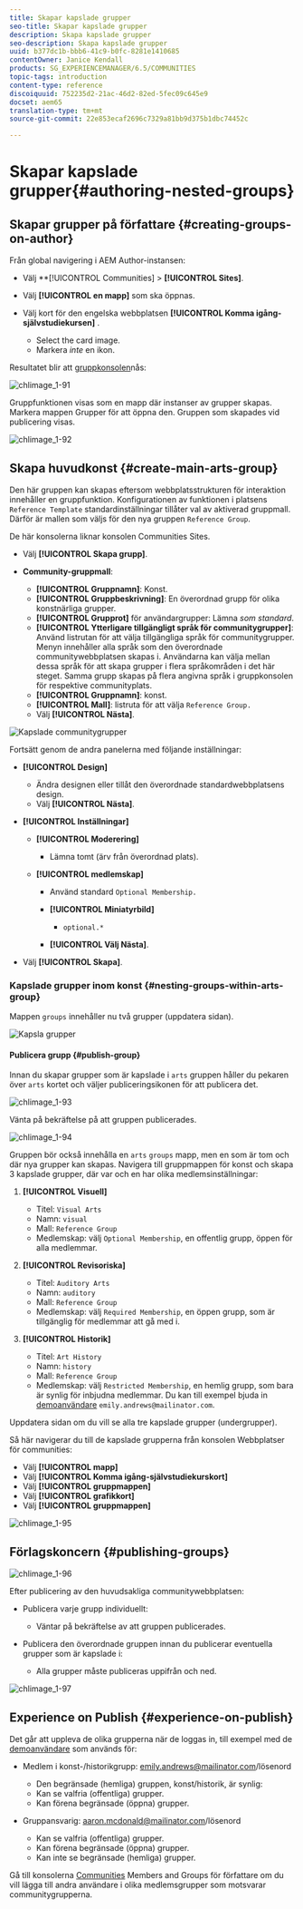 ```yaml
---
title: Skapar kapslade grupper
seo-title: Skapar kapslade grupper
description: Skapa kapslade grupper
seo-description: Skapa kapslade grupper
uuid: b377dc1b-bbb6-41c9-b0fc-8281e1410685
contentOwner: Janice Kendall
products: SG_EXPERIENCEMANAGER/6.5/COMMUNITIES
topic-tags: introduction
content-type: reference
discoiquuid: 752235d2-21ac-46d2-82ed-5fec09c645e9
docset: aem65
translation-type: tm+mt
source-git-commit: 22e853ecaf2696c7329a81bb9d375b1dbc74452c

---
```



# Skapar kapslade grupper{#authoring-nested-groups}

## Skapar grupper på författare {#creating-groups-on-author}

Från global navigering i AEM Author-instansen:

* Välj **[!UICONTROL Communities] > **[!UICONTROL Sites]**.
* Välj **[!UICONTROL en mapp]** som ska öppnas.
* Välj kort för den engelska webbplatsen **[!UICONTROL Komma igång-självstudiekursen]** .

   * Select the card image.
   * Markera *inte* en ikon.

Resultatet blir att [gruppkonsolen](/help/communities/groups.md)nås:

![chlimage_1-91](assets/chlimage_1-91.png)

Gruppfunktionen visas som en mapp där instanser av grupper skapas. Markera mappen Grupper för att öppna den. Gruppen som skapades vid publicering visas.

![chlimage_1-92](assets/chlimage_1-92.png)

## Skapa huvudkonst {#create-main-arts-group}

Den här gruppen kan skapas eftersom webbplatsstrukturen för interaktion innehåller en gruppfunktion. Konfigurationen av funktionen i platsens `Reference Template` standardinställningar tillåter val av aktiverad gruppmall. Därför är mallen som väljs för den nya gruppen `Reference Group`.

De här konsolerna liknar konsolen Communities Sites.

* Välj **[!UICONTROL Skapa grupp]**.

* **Community-gruppmall**:

   * **[!UICONTROL Gruppnamn]**: Konst.
   * **[!UICONTROL Gruppbeskrivning]**: En överordnad grupp för olika konstnärliga grupper.
   * **[!UICONTROL Grupprot]** för användargrupper: Lämna *som standard*.
   * **[!UICONTROL Ytterligare tillgängligt språk för communitygrupper]**: Använd listrutan för att välja tillgängliga språk för communitygrupper. Menyn innehåller alla språk som den överordnade communitywebbplatsen skapas i. Användarna kan välja mellan dessa språk för att skapa grupper i flera språkområden i det här steget. Samma grupp skapas på flera angivna språk i gruppkonsolen för respektive communityplats.
   * **[!UICONTROL Gruppnamn]**: konst.
   * **[!UICONTROL Mall]**: listruta för att välja `Reference Group.`
   * Välj **[!UICONTROL Nästa]**.

![Kapslade communitygrupper](assets/parent-to-nestedgroup.png)

Fortsätt genom de andra panelerna med följande inställningar:

* **[!UICONTROL Design]**

   * Ändra designen eller tillåt den överordnade standardwebbplatsens design.
   * Välj **[!UICONTROL Nästa]**.

* **[!UICONTROL Inställningar]**

   * **[!UICONTROL Moderering]**

      * Lämna tomt (ärv från överordnad plats).
   * **[!UICONTROL medlemskap]**

      * Använd standard `Optional Membership.`

      * **[!UICONTROL Miniatyrbild]**
         * `optional.*`
      * **[!UICONTROL Välj Nästa]**.



* Välj **[!UICONTROL Skapa]**.

### Kapslade grupper inom konst {#nesting-groups-within-arts-group}

Mappen `groups` innehåller nu två grupper (uppdatera sidan).

![Kapsla grupper](assets/create-community-group.png)

#### Publicera grupp {#publish-group}

Innan du skapar grupper som är kapslade i `arts` gruppen håller du pekaren över `arts` kortet och väljer publiceringsikonen för att publicera det.

![chlimage_1-93](assets/chlimage_1-93.png)

Vänta på bekräftelse på att gruppen publicerades.

![chlimage_1-94](assets/chlimage_1-94.png)

Gruppen bör också innehålla en `arts` `groups` mapp, men en som är tom och där nya grupper kan skapas. Navigera till gruppmappen för konst och skapa 3 kapslade grupper, där var och en har olika medlemsinställningar:

1. **[!UICONTROL Visuell]**

   * Titel: `Visual Arts`
   * Namn: `visual`
   * Mall: `Reference Group`
   * Medlemskap: välj `Optional Membership`, en offentlig grupp, öppen för alla medlemmar.

1. **[!UICONTROL Revisoriska]**

   * Titel: `Auditory Arts`
   * Namn: `auditory`
   * Mall: `Reference Group`
   * Medlemskap: välj `Required Membership`, en öppen grupp, som är tillgänglig för medlemmar att gå med i.

1. **[!UICONTROL Historik]**

   * Titel: `Art History`
   * Namn: `history`
   * Mall: `Reference Group`
   * Medlemskap: välj `Restricted Membership`, en hemlig grupp, som bara är synlig för inbjudna medlemmar. Du kan till exempel bjuda in [demoanvändare](/help/communities/tutorials.md#demo-users) `emily.andrews@mailinator.com`.

Uppdatera sidan om du vill se alla tre kapslade grupper (undergrupper).

Så här navigerar du till de kapslade grupperna från konsolen Webbplatser för communities:

* Välj **[!UICONTROL mapp]**
* Välj **[!UICONTROL Komma igång-självstudiekurskort]**
* Välj **[!UICONTROL gruppmappen]**
* Välj **[!UICONTROL grafikkort]**
* Välj **[!UICONTROL gruppmappen]**

![chlimage_1-95](assets/chlimage_1-95.png)

## Förlagskoncern {#publishing-groups}

![chlimage_1-96](assets/chlimage_1-96.png)

Efter publicering av den huvudsakliga communitywebbplatsen:

* Publicera varje grupp individuellt:

   * Väntar på bekräftelse av att gruppen publicerades.

* Publicera den överordnade gruppen innan du publicerar eventuella grupper som är kapslade i:

   * Alla grupper måste publiceras uppifrån och ned.

![chlimage_1-97](assets/chlimage_1-97.png)

## Experience on Publish {#experience-on-publish}

Det går att uppleva de olika grupperna när de loggas in, till exempel med de [demoanvändare](/help/communities/tutorials.md#demo-users) som används för:

* Medlem i konst-/historikgrupp: emily.andrews@mailinator.com/lösenord
   * Den begränsade (hemliga) gruppen, konst/historik, är synlig:
   * Kan se valfria (offentliga) grupper.
   * Kan förena begränsade (öppna) grupper.

* Gruppansvarig: aaron.mcdonald@mailinator.com/lösenord

   * Kan se valfria (offentliga) grupper.
   * Kan förena begränsade (öppna) grupper.
   * Kan inte se begränsade (hemliga) grupper.

Gå till konsolerna [Communities](/help/communities/members.md) Members and Groups för författare om du vill lägga till andra användare i olika medlemsgrupper som motsvarar communitygrupperna.

